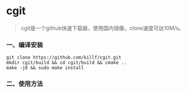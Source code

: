 # cgit

> cgit是一个github快速下载器，使用国内镜像，clone速度可达10M/s。

### 一、编译安装

```shell script
git clone https://github.com/killf/cgit.git
mkdir cgit/build && cd cgit/build && cmake ..
make -j8 && sudo make install
```

### 二、使用方法



